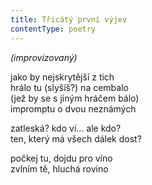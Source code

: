 ```yaml
---
title: Třicátý první výjev
contentType: poetry
---
```


<section>

_(improvizovaný)_

jako by nejskrytější z tich  
hrálo tu (slyšíš?) na cembalo  
(jež by se s jiným hráčem bálo)  
impromptu o dvou neznámých

</section>

<section>

zatleská? kdo ví… ale kdo?  
ten, který má všech dálek dost?

</section>

<section>

počkej tu, dojdu pro víno  
zvlním tě, hluchá rovino

</section>
